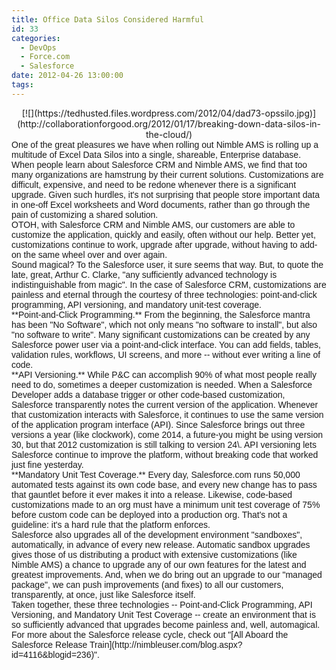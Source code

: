 ```yaml
---
title: Office Data Silos Considered Harmful
id: 33
categories:
  - DevOps
  - Force.com
  - Salesforce
date: 2012-04-26 13:00:00
tags:
---
```


<div class="separator" style="clear:both;text-align:center;">[![](https://tedhusted.files.wordpress.com/2012/04/dad73-opssilo.jpg)](http://collaborationforgood.org/2012/01/17/breaking-down-data-silos-in-the-cloud/)</div>
<div style="font-family:Arial;">One of the great pleasures we have when rolling out Nimble AMS is rolling up a multitude of Excel Data Silos into a single, shareable, Enterprise database.</div>
<div style="font-family:Arial;"></div>
<div style="font-family:Arial;">When people learn about Salesforce CRM and Nimble AMS, we find that too many organizations are hamstrung by their current solutions. Customizations are difficult, expensive, and need to be redone whenever there is a significant upgrade. Given such hurdles, it's not surprising that people store important data in one-off Excel worksheets and Word documents, rather than go through the pain of customizing a shared solution.</div>
<div style="font-family:Arial;"></div>
<div style="font-family:Arial;"><a name="more"></a>OTOH, with Salesforce CRM and Nimble AMS, our customers are able to customize the application, quickly and easily, often without our help. Better yet, customizations continue to work, upgrade after upgrade, without having to add-on the same wheel over and over again.</div>
<div style="font-family:Arial;"></div>
<div style="font-family:Arial;">Sound magical? To the Salesforce user, it sure seems that way. But, to quote the late, great, Arthur C. Clarke, "any sufficiently advanced technology is indistinguishable from magic". In the case of Salesforce CRM, customizations are painless and eternal through the courtesy of three technologies: point-and-click programming, API versioning, and mandatory unit-test coverage.</div>
<div style="font-family:Arial;"></div>
<div style="font-family:Arial;">**Point-and-Click Programming.** From the beginning, the Salesforce mantra has been "No Software", which not only means "no software to install", but also "no software to write". Many significant customizations can be created by any Salesforce power user via a point-and-click interface. You can add fields, tables, validation rules, workflows, UI screens, and more -- without ever writing a line of code.</div>
<div style="font-family:Arial;"></div>
<div style="font-family:Arial;">**API Versioning.** While P&amp;C can accomplish 90% of what most people really need to do, sometimes a deeper customization is needed. When a Salesforce Developer adds a database trigger or other code-based customization, Salesforce transparently notes the current version of the application. Whenever that customization interacts with Salesforce, it continues to use the same version of the application program interface (API). Since Salesforce brings out three versions a year (like clockwork), come 2014, a future-you might be using version 30, but that 2012 customization is still talking to version 24\. API versioning lets Salesforce continue to improve the platform, without breaking code that worked just fine yesterday.</div>
<div style="font-family:Arial;"></div>
<div style="font-family:Arial;">**Mandatory Unit Test Coverage.** Every day, Salesforce.com runs 50,000 automated tests against its own code base, and every new change has to pass that gauntlet before it ever makes it into a release. Likewise, code-based customizations made to an org must have a minimum unit test coverage of 75% before custom code can be deployed into a production org. That's not a guideline: it's a hard rule that the platform enforces.</div>
<div style="font-family:Arial;"></div>
<div style="font-family:Arial;">Salesforce also upgrades all of the development environment "sandboxes", automatically, in advance of every new release. Automatic sandbox upgrades gives those of us distributing a product with extensive customizations (like Nimble AMS) a chance to upgrade any of our own features for the latest and greatest improvements. And, when we do bring out an upgrade to our "managed package", we can push improvements (and fixes) to all our customers, transparently, at once, just like Salesforce itself.</div>
<div style="font-family:Arial;"></div>
<div style="font-family:Arial;">Taken together, these three technologies -- Point-and-Click Programming, API Versioning, and Mandatory Unit Test Coverage -- create an environment that is so sufficiently advanced that upgrades become painless and, well, automagical.</div>
<div style="font-family:Arial;"></div>
<div style="font-family:Arial;">For more about the Salesforce release cycle, check out "[All Aboard the Salesforce Release Train](http://nimbleuser.com/blog.aspx?id=4116&amp;blogid=236)".</div>
